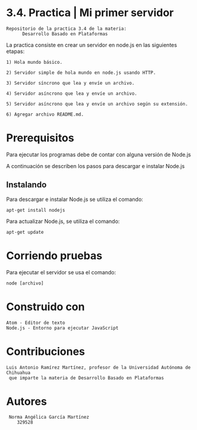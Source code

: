 # 3.4. Practica | Mi primer servidor

	Repositorio de la practica 3.4 de la materia:
		  Desarrollo Basado en Plataformas


La practica consiste en crear un servidor en node.js en las siguientes etapas:

	1) Hola mundo básico.

	2) Servidor simple de hola mundo en node.js usando HTTP.

	3) Servidor síncrono que lea y envíe un archivo.

	4) Servidor asíncrono que lea y envíe un archivo.

	5) Servidor asíncrono que lea y envíe un archivo según su extensión.

	6) Agregar archivo README.md.

# Prerequisitos

Para ejecutar los programas debe de contar con alguna versión de Node.js

A continuación se describen los pasos para descargar e instalar Node.js


## Instalando


Para descargar e instalar Node.js se utiliza el comando:

	apt-get install nodejs

Para actualizar Node.js, se utiliza el comando:

	apt-get update


# Corriendo pruebas

Para ejecutar el servidor se usa el comando:

	node [archivo]

# Construido con

	Atom - Editor de texto
	Node.js - Entorno para ejecutar JavaScript


# Contribuciones

	Luis Antonio Ramírez Martínez, profesor de la Universidad Autónoma de Chihuahua
	 que imparte la materia de Desarrollo Basado en Plataformas


# Autores

	 Norma Angélica García Martínez
		329528
